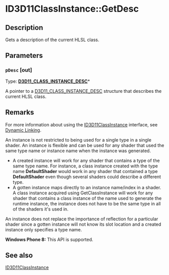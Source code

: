 # ID3D11ClassInstance::GetDesc

## Description

Gets a description of the current HLSL class.

## Parameters

### `pDesc` [out]

Type: **[D3D11_CLASS_INSTANCE_DESC](https://learn.microsoft.com/windows/desktop/api/d3d11/ns-d3d11-d3d11_class_instance_desc)***

A pointer to a [D3D11_CLASS_INSTANCE_DESC](https://learn.microsoft.com/windows/desktop/api/d3d11/ns-d3d11-d3d11_class_instance_desc) structure that describes the current HLSL class.

## Remarks

For more information about using the [ID3D11ClassInstance](https://learn.microsoft.com/windows/desktop/api/d3d11/nn-d3d11-id3d11classinstance) interface, see
[Dynamic Linking](https://learn.microsoft.com/windows/desktop/direct3dhlsl/overviews-direct3d-11-hlsl-dynamic-linking).

An instance is not restricted to being used for a single type in a single shader. An instance is flexible and can be used for any shader that used the same type name or instance name when the instance was generated.

* A created instance will work for any shader that contains a type of the same type name.
  For instance, a class instance created with the type name **DefaultShader** would work in any shader that contained a type **DefaultShader** even though several shaders could describe a different type.
* A gotten instance maps directly to an instance name/index in a shader.
  A class instance acquired using GetClassInstance will work for any shader that contains a class instance of the name used to generate the runtime instance, the instance does not have to be the same type in all of the shaders it's used in.

An instance does not replace the importance of reflection for a particular shader since a gotten instance will not know its slot location and a created instance only specifies a type name.

**Windows Phone 8:** This API is supported.

## See also

[ID3D11ClassInstance](https://learn.microsoft.com/windows/desktop/api/d3d11/nn-d3d11-id3d11classinstance)